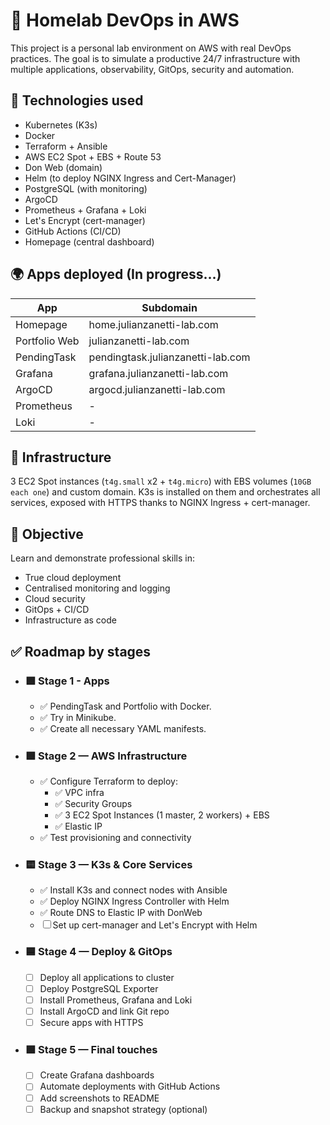 # 🧱 Homelab DevOps in AWS
This project is a personal lab environment on AWS with real DevOps practices. The goal is to simulate a productive 24/7 infrastructure with multiple applications, observability, GitOps, security and automation.

## 🚀 Technologies used
- Kubernetes (K3s)
- Docker
- Terraform + Ansible
- AWS EC2 Spot + EBS + Route 53
- Don Web (domain)
- Helm (to deploy NGINX Ingress and Cert-Manager)
- PostgreSQL (with monitoring)
- ArgoCD
- Prometheus + Grafana + Loki
- Let's Encrypt (cert-manager)
- GitHub Actions (CI/CD)
- Homepage (central dashboard)

## 🌍 Apps deployed (In progress...)
| App               | Subdomain              |
|-------------------|--------------------------|
| Homepage          | home.julianzanetti-lab.com      |
| Portfolio Web     | julianzanetti-lab.com           |
| PendingTask       | pendingtask.julianzanetti-lab.com   |
| Grafana           | grafana.julianzanetti-lab.com   |
| ArgoCD            | argocd.julianzanetti-lab.com    |
| Prometheus        |           -              |
| Loki              |           -              |

## 🧩 Infrastructure
3 EC2 Spot instances (`t4g.small` x2 + `t4g.micro`) with EBS volumes (`10GB each one`) and custom domain. K3s is installed on them and orchestrates all services, exposed with HTTPS thanks to NGINX Ingress + cert-manager.

## 🧠 Objective
Learn and demonstrate professional skills in:

- True cloud deployment
- Centralised monitoring and logging
- Cloud security
- GitOps + CI/CD
- Infrastructure as code

## ✅ Roadmap by stages
- ### 🟩 Stage 1 - Apps
    - ✅ PendingTask and Portfolio with Docker.
    - ✅ Try in Minikube.
    - ✅ Create all necessary YAML manifests.

- ### 🟩 Stage 2 — AWS Infrastructure
    - ✅ Configure Terraform to deploy:
        - ✅ VPC infra
        - ✅ Security Groups
        - ✅ 3 EC2 Spot Instances (1 master, 2 workers) + EBS
        - ✅ Elastic IP
    - ✅ Test provisioning and connectivity

- ### 🟨 Stage 3 — K3s & Core Services
    - ✅ Install K3s and connect nodes with Ansible
    - ✅ Deploy NGINX Ingress Controller with Helm
    - ✅ Route DNS to Elastic IP with DonWeb
    - ☐ Set up cert-manager and Let's Encrypt with Helm

- ### 🟦 Stage 4 — Deploy & GitOps
    - ☐ Deploy all applications to cluster
    - ☐ Deploy PostgreSQL Exporter
    - ☐ Install Prometheus, Grafana and Loki
    - ☐ Install ArgoCD and link Git repo
    - ☐ Secure apps with HTTPS

- ### 🟪 Stage 5 — Final touches
    - ☐ Create Grafana dashboards
    - ☐ Automate deployments with GitHub Actions
    - ☐ Add screenshots to README
    - ☐ Backup and snapshot strategy (optional)
